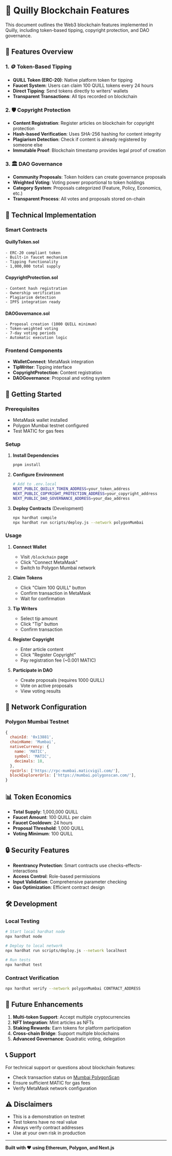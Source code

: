 # 🚀 Quilly Blockchain Features

This document outlines the Web3 blockchain features implemented in Quilly, including token-based tipping, copyright protection, and DAO governance.

## 🎯 Features Overview

### 1. 🪙 Token-Based Tipping
- **QUILL Token (ERC-20)**: Native platform token for tipping
- **Faucet System**: Users can claim 100 QUILL tokens every 24 hours
- **Direct Tipping**: Send tokens directly to writers' wallets
- **Transparent Transactions**: All tips recorded on blockchain

### 2. 🛡️ Copyright Protection
- **Content Registration**: Register articles on blockchain for copyright protection
- **Hash-based Verification**: Uses SHA-256 hashing for content integrity
- **Plagiarism Detection**: Check if content is already registered by someone else
- **Immutable Proof**: Blockchain timestamp provides legal proof of creation

### 3. 🏛️ DAO Governance
- **Community Proposals**: Token holders can create governance proposals
- **Weighted Voting**: Voting power proportional to token holdings
- **Category System**: Proposals categorized (Feature, Policy, Economics, etc.)
- **Transparent Process**: All votes and proposals stored on-chain

## 🔧 Technical Implementation

### Smart Contracts

#### QuillyToken.sol
```solidity
- ERC-20 compliant token
- Built-in faucet mechanism
- Tipping functionality
- 1,000,000 total supply
```

#### CopyrightProtection.sol
```solidity
- Content hash registration
- Ownership verification
- Plagiarism detection
- IPFS integration ready
```

#### DAOGovernance.sol
```solidity
- Proposal creation (1000 QUILL minimum)
- Token-weighted voting
- 7-day voting periods
- Automatic execution logic
```

### Frontend Components

- **WalletConnect**: MetaMask integration
- **TipWriter**: Tipping interface
- **CopyrightProtection**: Content registration
- **DAOGovernance**: Proposal and voting system

## 🚀 Getting Started

### Prerequisites
- MetaMask wallet installed
- Polygon Mumbai testnet configured
- Test MATIC for gas fees

### Setup

1. **Install Dependencies**
   ```bash
   pnpm install
   ```

2. **Configure Environment**
   ```bash
   # Add to .env.local
   NEXT_PUBLIC_QUILLY_TOKEN_ADDRESS=your_token_address
   NEXT_PUBLIC_COPYRIGHT_PROTECTION_ADDRESS=your_copyright_address
   NEXT_PUBLIC_DAO_GOVERNANCE_ADDRESS=your_dao_address
   ```

3. **Deploy Contracts** (Development)
   ```bash
   npx hardhat compile
   npx hardhat run scripts/deploy.js --network polygonMumbai
   ```

### Usage

1. **Connect Wallet**
   - Visit `/blockchain` page
   - Click "Connect MetaMask"
   - Switch to Polygon Mumbai network

2. **Claim Tokens**
   - Click "Claim 100 QUILL" button
   - Confirm transaction in MetaMask
   - Wait for confirmation

3. **Tip Writers**
   - Select tip amount
   - Click "Tip" button
   - Confirm transaction

4. **Register Copyright**
   - Enter article content
   - Click "Register Copyright"
   - Pay registration fee (~0.001 MATIC)

5. **Participate in DAO**
   - Create proposals (requires 1000 QUILL)
   - Vote on active proposals
   - View voting results

## 🔗 Network Configuration

### Polygon Mumbai Testnet
```javascript
{
  chainId: '0x13881',
  chainName: 'Mumbai',
  nativeCurrency: {
    name: 'MATIC',
    symbol: 'MATIC',
    decimals: 18,
  },
  rpcUrls: ['https://rpc-mumbai.maticvigil.com/'],
  blockExplorerUrls: ['https://mumbai.polygonscan.com/'],
}
```

## 📊 Token Economics

- **Total Supply**: 1,000,000 QUILL
- **Faucet Amount**: 100 QUILL per claim
- **Faucet Cooldown**: 24 hours
- **Proposal Threshold**: 1,000 QUILL
- **Voting Minimum**: 100 QUILL

## 🔒 Security Features

- **Reentrancy Protection**: Smart contracts use checks-effects-interactions
- **Access Control**: Role-based permissions
- **Input Validation**: Comprehensive parameter checking
- **Gas Optimization**: Efficient contract design

## 🛠️ Development

### Local Testing
```bash
# Start local hardhat node
npx hardhat node

# Deploy to local network
npx hardhat run scripts/deploy.js --network localhost

# Run tests
npx hardhat test
```

### Contract Verification
```bash
npx hardhat verify --network polygonMumbai CONTRACT_ADDRESS
```

## 🌟 Future Enhancements

1. **Multi-token Support**: Accept multiple cryptocurrencies
2. **NFT Integration**: Mint articles as NFTs
3. **Staking Rewards**: Earn tokens for platform participation
4. **Cross-chain Bridge**: Support multiple blockchains
5. **Advanced Governance**: Quadratic voting, delegation

## 📞 Support

For technical support or questions about blockchain features:
- Check transaction status on [Mumbai PolygonScan](https://mumbai.polygonscan.com/)
- Ensure sufficient MATIC for gas fees
- Verify MetaMask network configuration

## ⚠️ Disclaimers

- This is a demonstration on testnet
- Test tokens have no real value
- Always verify contract addresses
- Use at your own risk in production

---

**Built with ❤️ using Ethereum, Polygon, and Next.js** 
